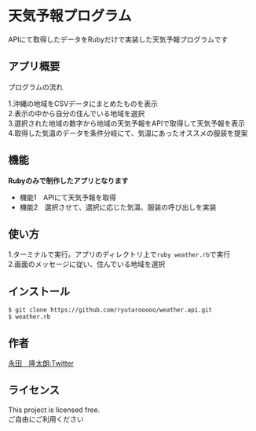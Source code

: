 # 天気予報プログラム
APIにて取得したデータをRubyだけで実装した天気予報プログラムです

## アプリ概要
プログラムの流れ

1.沖縄の地域をCSVデータにまとめたものを表示<br>
2.表示の中から自分の住んでいる地域を選択<br>
3.選択された地域の数字から地域の天気予報をAPIで取得して天気予報を表示<br>
4.取得した気温のデータを条件分岐にて、気温にあったオススメの服装を提案

## 機能
**Rubyのみで制作したアプリとなります**<br>
- 機能1　APIにて天気予報を取得
- 機能2　選択させて、選択に応じた気温、服装の呼び出しを実装
## 使い方
1.ターミナルで実行。アプリのディレクトリ上で``ruby weather.rb``で実行<br>
2.画面のメッセージに従い、住んでいる地域を選択
## インストール
```
$ git clone https://github.com/ryutarooooo/weather.api.git
$ weather.rb
```
## 作者
<a href="https://twitter.com/ryutaro_nagata" class="twitter" target="_blank">永田　隆太朗:Twitter</a>


## ライセンス
This project is licensed free.<br>
ご自由にご利用ください
